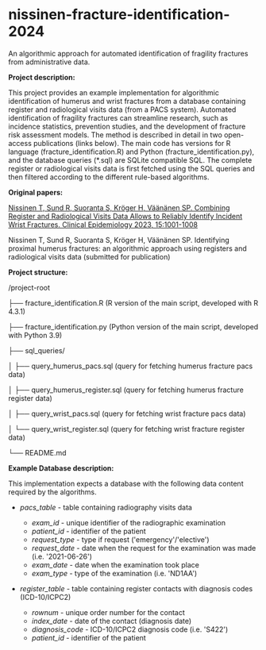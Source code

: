 # nissinen-fracture-identification-2024

An algorithmic approach for automated identification of fragility fractures from administrative data.

**Project description:**

This project provides an example implementation for algorithmic identification of humerus and wrist fractures from a database containing register and radiological visits data (from a PACS system). Automated identification of fragility fractures can streamline research, such as incidence statistics, prevention studies, and the development of fracture risk assessment models. The method is described in detail in two open-access publications (links below). The main code has versions for R language (fracture_identification.R) and Python (fracture_identification.py), and the database queries (*.sql) are SQLite compatible SQL. The complete register or radiological visits data is first fetched using the SQL queries and then filtered according to the different rule-based algorithms.

**Original papers:**

[Nissinen T, Sund R, Suoranta S, Kröger H, Väänänen SP. Combining Register and Radiological Visits Data Allows to Reliably Identify Incident Wrist Fractures. Clinical Epidemiology 2023, 15:1001-1008](https://www.dovepress.com/combining-register-and-radiological-visits-data-allows-to-reliably-ide-peer-reviewed-fulltext-article-CLEP)

Nissinen T, Sund R, Suoranta S, Kröger H, Väänänen SP. Identifying proximal humerus fractures: an algorithmic approach using registers and radiological visits data (submitted for publication)


**Project structure:**

/project-root

├── fracture_identification.R (R version of the main script, developed with R 4.3.1)

├── fracture_identification.py (Python version of the main script, developed with Python 3.9)

├── sql_queries/

│   ├── query_humerus_pacs.sql (query for fetching humerus fracture pacs data)

│   ├── query_humerus_register.sql (query for fetching humerus fracture register data)

│   ├── query_wrist_pacs.sql (query for fetching wrist fracture pacs data)

│   └── query_wrist_register.sql (query for fetching wrist fracture register data)

└── README.md

**Example Database description:**

This implementation expects a database with the following data content required by the algorithms.

* _pacs_table_ - table containing radiography visits data
    * _exam_id_ - unique identifier of the radiographic examination
    * _patient_id_ - identifier of the patient
    * _request_type_ - type if request ('emergency'/'elective')
    * _request_date_ - date when the request for the examination was made (i.e. '2021-06-26')
    * _exam_date_ - date when the examination took place
    * _exam_type_ - type of the examination (i.e. 'ND1AA')

* _register_table_ - table containing register contacts with diagnosis codes (ICD-10/ICPC2)
    * _rownum_ - unique order number for the contact
    * _index_date_ - date of the contact (diagnosis date)
    * _diagnosis_code_ - ICD-10/ICPC2 diagnosis code (i.e. 'S422')
    * _patient_id_ - identifier of the patient
